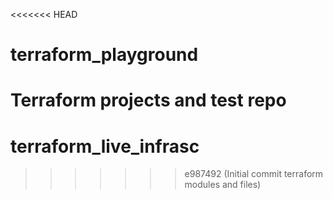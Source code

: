 <<<<<<< HEAD
# terraform_playground
Terraform projects and test repo
=======
# terraform_live_infrasc
>>>>>>> e987492 (Initial commit terraform modules and files)
